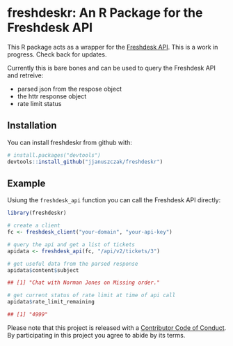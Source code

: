 
<!-- README.md is generated from README.Rmd. Please edit that file -->
freshdeskr: An R Package for the Freshdesk API
==============================================

This R package acts as a wrapper for the [Freshdesk API](https://developers.freshdesk.com/api/). This is a work in progress. Check back for updates.

Currently this is bare bones and can be used to query the Freshdesk API and retreive:

-   parsed json from the respose object
-   the httr response object
-   rate limit status

Installation
------------

You can install freshdeskr from github with:

``` r
# install.packages("devtools")
devtools::install_github("jjanuszczak/freshdeskr")
```

Example
-------

Usiung the `freshdesk_api` function you can call the Freshdesk API directly:

``` r
library(freshdeskr)

# create a client
fc <- freshdesk_client("your-domain", "your-api-key")

# query the api and get a list of tickets
apidata <- freshdesk_api(fc, "/api/v2/tickets/3")

# get useful data from the parsed response
apidata$content$subject

## [1] "Chat with Norman Jones on Missing order."

# get current status of rate limit at time of api call
apidata$rate_limit_remaining

## [1] "4999"
```

Please note that this project is released with a [Contributor Code of Conduct](CONDUCT.md). By participating in this project you agree to abide by its terms.
